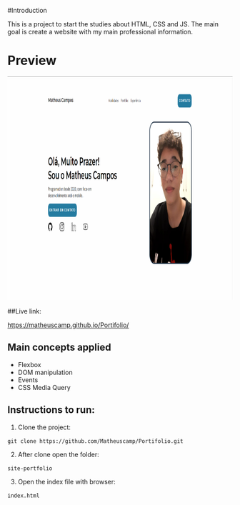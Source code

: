 #Introduction

This is a project to start the studies about HTML, CSS and JS.
The main goal is create a website with my main professional information.

# Preview

<img src="https://github.com/Matheuscamp/Portifolio/blob/main/preview.png" height="500"/>

##Live link:

https://matheuscamp.github.io/Portifolio/

## Main concepts applied

- Flexbox
- DOM manipulation
- Events
- CSS Media Query

## Instructions to run:

1. Clone the project:

```
git clone https://github.com/Matheuscamp/Portifolio.git
```

2. After clone open the folder:

```
site-portfolio
```

3. Open the index file with browser:

```
index.html
```
